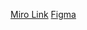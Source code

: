 [Miro Link](https://miro.com/app/board/uXjVKIIaz88=/G)
[Figma](https://www.figma.com/design/8raoNRIclvlWTOrw2EFsT0/Gym-app?node-id=0-1&t=rDawdz0efegkZ8Bi-1)
